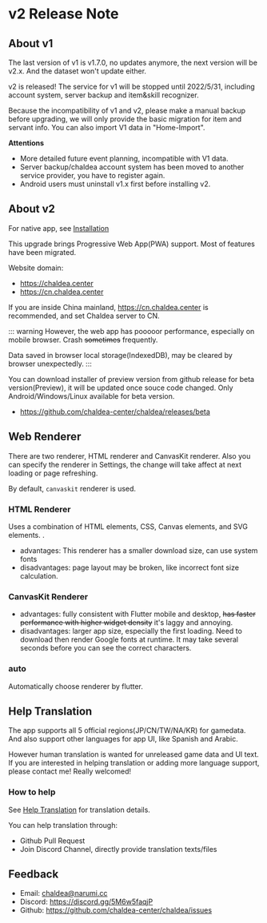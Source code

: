 # v2 Release Note

## About v1

The last version of v1 is v1.7.0, no updates anymore, the next version will be v2.x. And the dataset won't update either.

v2 is released! The service for v1 will be stopped until 2022/5/31, including account system, server backup and item&skill recognizer.

Because the incompatibility of v1 and v2, please make a manual backup before upgrading, we will only provide the basic migration for item and servant info. You can also import V1 data in "Home-Import".

**Attentions**

- More detailed future event planning, incompatible with V1 data.
- Server backup/chaldea account system has been moved to another service provider, you have to register again.
- Android users must uninstall v1.x first before installing v2.

## About v2

For native app, see [Installation](./installation.md)

This upgrade brings Progressive Web App(PWA) support. Most of features have been migrated.

Website domain:

- <https://chaldea.center>
- <https://cn.chaldea.center>

If you are inside China mainland, <https://cn.chaldea.center> is recommended, and set Chaldea server to CN.

::: warning
However, the web app has pooooor performance, especially on mobile browser. Crash ~~sometimes~~ frequently.

Data saved in browser local storage(IndexedDB), may be cleared by browser unexpectedly.
:::

You can download installer of preview version from github release for beta version(Preview), it will be updated once souce code changed.
Only Android/Windows/Linux available for beta version.

- <https://github.com/chaldea-center/chaldea/releases/beta>

## Web Renderer

There are two renderer, HTML renderer and CanvasKit renderer. Also you can specify the renderer in Settings, the change will take affect at next loading or page refreshing.

By default, `canvaskit` renderer is used.

### HTML Renderer

Uses a combination of HTML elements, CSS, Canvas elements, and SVG elements. .

- advantages: This renderer has a smaller download size, can use system fonts
- disadvantages: page layout may be broken, like incorrect font size calculation.

### CanvasKit Renderer

- advantages: fully consistent with Flutter mobile and desktop, ~~has faster performance with higher widget density~~ it's laggy and annoying.
- disadvantages: larger app size, especially the first loading. Need to download then render Google fonts at runtime. It may take several seconds before you can see the correct characters.

### auto

Automatically choose renderer by flutter.

## Help Translation

The app supports all 5 official regions(JP/CN/TW/NA/KR) for gamedata. And also support other languages for app UI, like Spanish and Arabic.

However human translation is wanted for unreleased game data and UI text. If you are interested in helping translation or adding more language support, please contact me! Really welcomed!

### How to help

See [Help Translation](./translation.md) for translation details.

You can help translation through:

- Github Pull Request
- Join Discord Channel, directly provide translation texts/files

## Feedback

- Email: [chaldea@narumi.cc](mailto:chaldea@narumi.cc)
- Discord: <https://discord.gg/5M6w5faqjP>
- Github: <https://github.com/chaldea-center/chaldea/issues>
